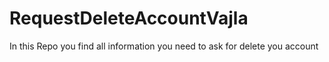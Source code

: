 # RequestDeleteAccountVajla
In this Repo you find all information you need to ask for delete you account
